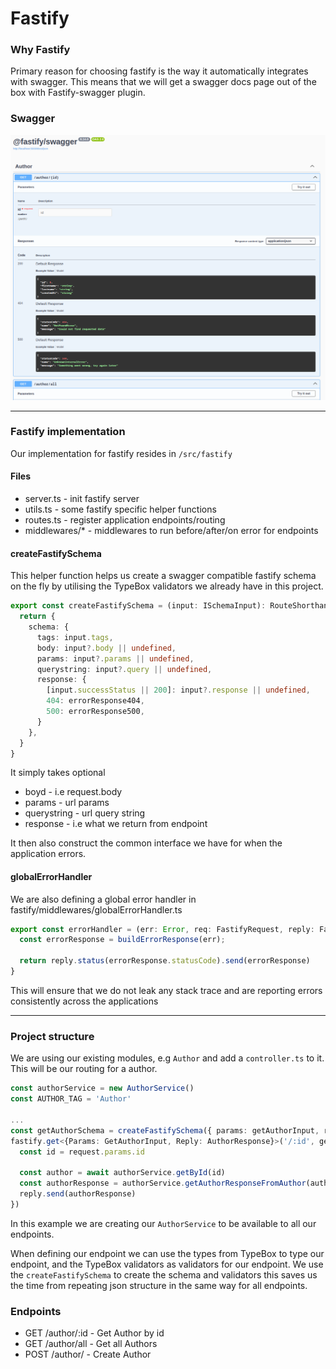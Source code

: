 # Fastify

### Why Fastify
Primary reason for choosing fastify is the way it automatically integrates with swagger.
This means that we will get a swagger docs page out of the box with Fastify-swagger plugin.

### Swagger
![Screenshot_20240311_134907.png](assets%2FScreenshot_20240311_134907.png)

---

### Fastify implementation
Our implementation for fastify resides in `/src/fastify`
#### Files
- server.ts - init fastify server
- utils.ts - some fastify specific helper functions
- routes.ts - register application endpoints/routing
- middlewares/* - middlewares to run before/after/on error for endpoints
#### createFastifySchema
This helper function helps us create a swagger compatible fastify schema on the fly by utilising the TypeBox
validators we already have in this project.
```typescript
export const createFastifySchema = (input: ISchemaInput): RouteShorthandOptions => {
  return {
    schema: {
      tags: input.tags,
      body: input?.body || undefined,
      params: input?.params || undefined,
      querystring: input?.query || undefined,
      response: {
        [input.successStatus || 200]: input?.response || undefined,
        404: errorResponse404,
        500: errorResponse500,
      }
    },
  }
}
```
It simply takes optional
- boyd - i.e request.body
- params - url params
- querystring - url query string
- response - i.e what we return from endpoint

It then also construct the common interface we have for when the application errors.

#### globalErrorHandler
We are also defining a global error handler in fastify/middlewares/globalErrorHandler.ts
```typescript
export const errorHandler = (err: Error, req: FastifyRequest, reply: FastifyReply) => {
  const errorResponse = buildErrorResponse(err);

  return reply.status(errorResponse.statusCode).send(errorResponse)
}

```
This will ensure that we do not leak any stack trace and are reporting errors consistently across the applications

---

### Project structure
We are using our existing modules, e.g `Author` and add a `controller.ts` to it. This will be our routing for a author.
```typescript
const authorService = new AuthorService()
const AUTHOR_TAG = 'Author'
  
...
const getAuthorSchema = createFastifySchema({ params: getAuthorInput, response: authorResponse, tags: [AUTHOR_TAG] })
fastify.get<{Params: GetAuthorInput, Reply: AuthorResponse}>('/:id', getAuthorSchema, async (request, reply) => {
  const id = request.params.id

  const author = await authorService.getById(id)
  const authorResponse = authorService.getAuthorResponseFromAuthor(author)
  reply.send(authorResponse)
})

```
In this example we are creating our `AuthorService` to be available to all our endpoints.

When defining our endpoint we can use the types from TypeBox to type our endpoint, and the TypeBox 
validators as validators for our endpoint. We use the `createFastifySchema` to create the schema and validators
this saves us the time from repeating json structure in the same way for all endpoints.

### Endpoints
- GET /author/:id - Get Author by id
- GET /author/all - Get all Authors
- POST /author/ - Create Author
